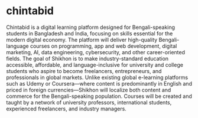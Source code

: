 # chintabid
Chintabid is a digital learning platform designed for Bengali-speaking students in Bangladesh and India, focusing on skills essential for the modern digital economy. The platform will deliver high-quality Bengali-language courses on programming, app and web development, digital marketing, AI, data engineering, cybersecurity, and other career-oriented fields.
The goal of Shikhon is to make industry-standard education accessible, affordable, and language-inclusive for university and college students who aspire to become freelancers, entrepreneurs, and professionals in global markets.
Unlike existing global e-learning platforms such as Udemy or Coursera—where content is predominantly in English and priced in foreign currencies—Shikhon will localize both content and commerce for the Bengali-speaking population. Courses will be created and taught by a network of university professors, international students, experienced freelancers, and industry managers.

